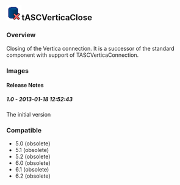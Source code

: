 ## <img src='./logo.jpg' width='40' height='40'>tASCVerticaClose

### Overview
Closing of the Vertica connection. It is a successor of the standard component with support of TASCVerticaConnection.

### Images




#### Release Notes

##### 1.0 - 2013-01-18 12:52:43
The initial version
### Compatible
 -  5.0 (obsolete)
 -   5.1 (obsolete)
 -   5.2 (obsolete)
 -   6.0 (obsolete)
 -   6.1 (obsolete)
 -   6.2 (obsolete)
